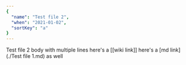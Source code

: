 ```yaml
---
{
  "name": "Test file 2",
  "when": "2021-01-02",
  "sortKey": "a"
}
---
```


Test file 2 body
with multiple lines
here's a [[wiki link]]
here's a [md link](./Test file 1.md) as well
